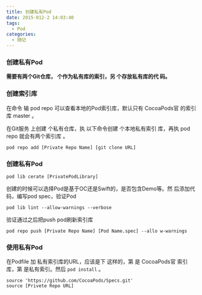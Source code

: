 ```yaml
---
title: 创建私有Pod
date: 2015-012-2 14:03:40
tags: 
  - Pod
categories: 
  - 随记
---
```




### 创建私有Pod 

**需要有两个Git仓库， 个作为私有库的索引，另 个存放私有库的代码。**
### 创建索引库
在命令  输  pod repo 可以查看本地的Pod索引库，默认只有 CocoaPods官 的索引库 master 。

在Git服务 上创建 个私有仓库，执 以下命令创建 个本地私有索引 库，再执  pod repo 就会有两个索引库 。
`pod repo add [Private Repo Name] [git clone URL]`

<!-- more -->
### 创建私有Pod`pod lib cerate [PrivatePodLibrary]`
创建的时候可以选择Pod是基于OC还是Swift的，是否包含Demo等。然 后添加代码，编写pod spec，验证Pod
`pod lib lint --allow-warnings --verbose`
验证通过之后把push pod刷新索引库
`pod repo push [Private Repo Name] [Pod Name.spec] --allo w-warnings`       
### 使用私有Pod 
 
 在Podfile 加 私有索引库的URL，应该是下 这样的，第  是CocoaPods官 索引库，第  是私有索引。然后 `pod install` 。

```
source 'https://github.com/CocoaPods/Specs.git'source [Privete Repo URL]
```